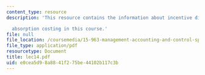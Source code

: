 ```yaml
---
content_type: resource
description: 'This resource contains the information about incentive distortions under

  absorption costing in this course.'
file: null
file_location: /coursemedia/15-963-management-accounting-and-control-spring-2007/e0cea5d98a8841f275be44102b117c3b_lec14.pdf
file_type: application/pdf
resourcetype: Document
title: lec14.pdf
uid: e0cea5d9-8a88-41f2-75be-44102b117c3b
---
```

